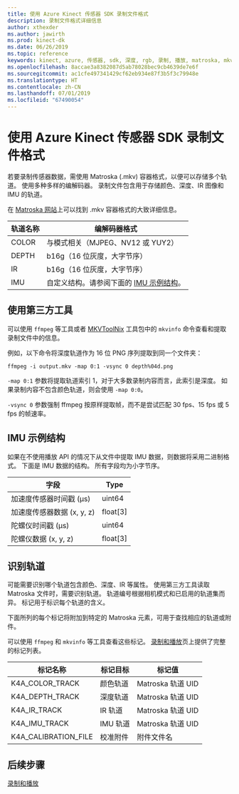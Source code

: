 ```yaml
---
title: 使用 Azure Kinect 传感器 SDK 录制文件格式
description: 录制文件格式详细信息
author: xthexder
ms.author: jawirth
ms.prod: kinect-dk
ms.date: 06/26/2019
ms.topic: reference
keywords: kinect, azure, 传感器, sdk, 深度, rgb, 录制, 播放, matroska, mkv
ms.openlocfilehash: 8accae3a8382087d5ab78028bec9cb4639de7e6f
ms.sourcegitcommit: ac1cfe497341429cf62eb934e87f3b5f3c79948e
ms.translationtype: HT
ms.contentlocale: zh-CN
ms.lasthandoff: 07/01/2019
ms.locfileid: "67490054"
---
```

# <a name="use-azure-kinect-sensor-sdk-to-record-file-format"></a>使用 Azure Kinect 传感器 SDK 录制文件格式

若要录制传感器数据，需使用 Matroska (.mkv) 容器格式，以便可以存储多个轨道。
使用多种多样的编解码器。 录制文件包含用于存储颜色、深度、IR 图像和 IMU 的轨道。

在 [Matroska 网站](https://www.matroska.org/index.html)上可以找到 .mkv 容器格式的大致详细信息。

| 轨道名称 | 编解码器格式                          |
|------------|---------------------------------------|
| COLOR      | 与模式相关（MJPEG、NV12 或 YUY2） |
| DEPTH      | b16g（16 位灰度，大字节序）   |
| IR         | b16g（16 位灰度，大字节序）   |
| IMU        | 自定义结构。请参阅下面的 [IMU 示例结构](record-file-format.md#imu-sample-structure)。 |

## <a name="using-third-party-tools"></a>使用第三方工具

可以使用 `ffmpeg` 等工具或者 [MKVToolNix](https://mkvtoolnix.download/) 工具包中的 `mkvinfo` 命令查看和提取录制文件中的信息。

例如，以下命令将深度轨道作为 16 位 PNG 序列提取到同一个文件夹：

```
ffmpeg -i output.mkv -map 0:1 -vsync 0 depth%04d.png
```

`-map 0:1` 参数将提取轨道索引 1，对于大多数录制内容而言，此索引是深度。 如果录制内容不包含颜色轨道，则会使用 `-map 0:0`。

`-vsync 0` 参数强制 ffmpeg 按原样提取帧，而不是尝试匹配 30 fps、15 fps 或 5 fps 的帧速率。

## <a name="imu-sample-structure"></a>IMU 示例结构

如果在不使用播放 API 的情况下从文件中提取 IMU 数据，则数据将采用二进制格式。
下面是 IMU 数据的结构。 所有字段均为小字节序。

| 字段                        | Type     |
|------------------------------|----------|
| 加速度传感器时间戳 (µs) | uint64   |
| 加速度传感器数据 (x, y, z) | float[3] |
| 陀螺仪时间戳 (µs)     | uint64   |
| 陀螺仪数据 (x, y, z)     | float[3] |

## <a name="identifying-tracks"></a>识别轨道

可能需要识别哪个轨道包含颜色、深度、IR 等属性。 使用第三方工具读取 Matroska 文件时，需要识别轨道。
轨道编号根据相机模式和已启用的轨道集而异。 标记用于标识每个轨道的含义。

下面所列的每个标记将附加到特定的 Matroska 元素，可用于查找相应的轨道或附件。

可以使用 `ffmpeg` 和 `mkvinfo` 等工具查看这些标记。
[录制和播放](record-playback-api.md)页上提供了完整的标记列表。

| 标记名称             | 标记目标             | 标记值             |
|----------------------|------------------------|-----------------------|
| K4A_COLOR_TRACK      | 颜色轨道            | Matroska 轨道 UID    |
| K4A_DEPTH_TRACK      | 深度轨道            | Matroska 轨道 UID    |
| K4A_IR_TRACK         | IR 轨道               | Matroska 轨道 UID    |
| K4A_IMU_TRACK        | IMU 轨道              | Matroska 轨道 UID    |
| K4A_CALIBRATION_FILE | 校准附件 | 附件文件名   |

## <a name="next-steps"></a>后续步骤

[录制和播放](record-playback-api.md)
